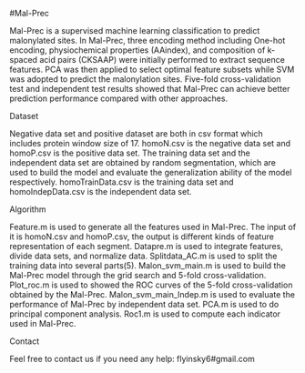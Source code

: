 #Mal-Prec

Mal-Prec is a supervised machine learning classification to predict malonylated sites. In Mal-Prec, three encoding method including One-hot encoding, physiochemical properties (AAindex), and composition of k-spaced acid pairs (CKSAAP) were initially performed to extract sequence features. PCA was then applied to select optimal feature subsets while SVM was adopted to predict the malonylation sites. Five-fold cross-validation test and independent test results showed that Mal-Prec can achieve better prediction performance compared with other approaches. 

Dataset

Negative data set and positive dataset are both in csv format which includes protein window size of 17. homoN.csv is the negative data set and homoP.csv is the positive data set.
The training data set and the independent data set are obtained by random segmentation, which are used to build the model and evaluate the generalization ability of the model respectively. homoTrainData.csv is the training data set and homoIndepData.csv is the independent data set.

Algorithm

Feature.m is used to generate all the features used in Mal-Prec. The input of it is homoN.csv and homoP.csv, the output is different kinds of feature representation of each segment.
Datapre.m is used to integrate features, divide data sets, and normalize data.
Splitdata_AC.m is used to split the training data into several parts(5).
Malon_svm_main.m is used to build the Mal-Prec model through the grid search and 5-fold cross-validation.
Plot_roc.m is used to showed the ROC curves of the 5-fold cross-validation obtained by the Mal-Prec.
Malon_svm_main_Indep.m is used to evaluate the performance of Mal-Prec by independent data set.
PCA.m is used to do principal component analysis.
Roc1.m is used to compute each indicator used in Mal-Prec.

Contact

Feel free to contact us if you need any help: flyinsky6#gmail.com

